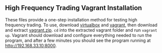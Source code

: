 ## High Frequency Trading Vagrant Installation

These files provide a one-step installation method for testing high frequency trading. To use, download [virtualbox](https://www.virtualbox.org/) and [vagrant](https://www.vagrantup.com/), then download and extract [vagrant.zip](vagrant/vagrant.zip). `cd` into the extracted vagrant folder and run `vagrant up`. Vagrant should download and configure everything needed to run the program, and after a few minutes you should see the program running at http://192.168.33.10:8000.
